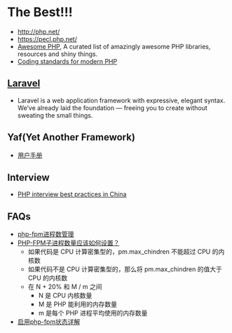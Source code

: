# The Best!!!
- http://php.net/
- https://pecl.php.net/
- [Awesome PHP](https://github.com/ziadoz/awesome-php), A curated list of amazingly awesome PHP libraries, resources and shiny things.
- [Coding standards for modern PHP](https://make.wordpress.org/core/2020/03/20/updating-the-coding-standards-for-modern-php/)



## [Laravel](https://laravel.com/)
- Laravel is a web application framework with expressive, elegant syntax. We’ve already laid the foundation — freeing you to create without sweating the small things.



## Yaf(Yet Another Framework)
- [用户手册](http://www.laruence.com/manual/)



## Interview
- [PHP interview best practices in China](https://github.com/wudi/PHP-Interview-Best-Practices-in-China)



## FAQs
- [php-fpm进程数管理](https://segmentfault.com/a/1190000015612563)
- [PHP-FPM子进程数量应该如何设置？](https://blog.csdn.net/hhq163/article/details/72953664)
  - 如果代码是 CPU 计算密集型的，pm.max_chindren 不能超过 CPU 的内核数
  - 如果代码不是 CPU 计算密集型的，那么将 pm.max_chindren 的值大于 CPU 的内核数
  - 在 N + 20% 和 M / m 之间
    - N 是 CPU 内核数量
    - M 是 PHP 能利用的内存数量
    - m 是每个 PHP 进程平均使用的内存数量
- [启用php-fpm状态详解](http://www.ttlsa.com/php/use-php-fpm-status-page-detail)
